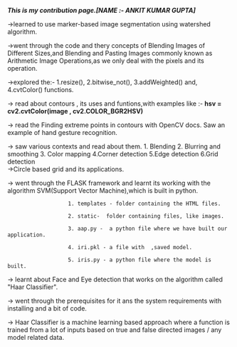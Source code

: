 
_**This is my contribution page.[NAME :- ANKIT KUMAR GUPTA]**_


->learned to use marker-based image segmentation using watershed algorithm.

->went through the code and thery concepts of Blending Images of Different Sizes,and  Blending and Pasting Images commonly known as Arithmetic Image Operations,as we only deal with the pixels and its operation.

->explored the:- 
1.resize(),
2.bitwise_not(),
3.addWeighted() and,
4.cvtColor() functions.

-> read about contours , its uses and funtions,with examples like :- 
             **hsv = cv2.cvtColor(image , cv2.COLOR_BGR2HSV)**
             
-> read the Finding extreme points in contours with OpenCV docs. Saw an example of hand gesture recognition.

->  saw  various contexts and read about them.
       1. Blending
       2. Blurring and smoothing
       3. Color mapping
       4.Corner detection
       5.Edge detection
       6.Grid detection\
             ->Circle based grid and its applications.
             
-> went through the FLASK framework and learnt its working with the algorithm SVM(Support Vector Machine),which is built in python.

               
                       1. templates - folder containing the HTML files.

                       2. static-  folder containing files, like images.

                       3. aap.py -  a python file where we have built our application.

                       4. iri.pkl - a file with  ,saved model.

                       5. iris.py - a python file where the model is built.
                       

-> learnt about Face and Eye detection that works on the algorithm called "Haar Classifier".

-> went through the prerequisites for it ans the system requirements with installing and a bit of code.

-> Haar Classifier is a machine learning based approach where a function is trained from a lot of  inputs based on true and false directed images / any model related data.
